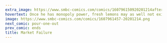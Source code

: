 ```yaml
---
extra_image: https://www.smbc-comics.com/comics/160796150920201214after.png
hovertext: Once he has monopoly power, fresh lemons may as well not exist.
image: https://www.smbc-comics.com/comics/1607961457-20201214.png
next_comic: pour-one-out
prev_comic: ends
title: Market Failure
---
```


